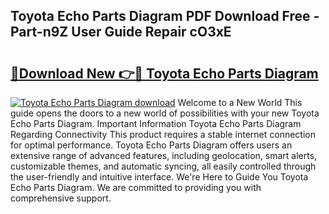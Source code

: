 ## Toyota Echo Parts Diagram PDF Download Free - Part-n9Z User Guide Repair cO3xE

# <h2><a href="http://dfhj5f.blite.top/?on=Toyota+Echo+Parts+Diagram">🔗Download New 👉🔴 Toyota Echo Parts Diagram</a></h2>

[![Toyota Echo Parts Diagram download](https://i.imgur.com/lujVjoI.png)](http://dfhj5f.blite.top/?on=Toyota+Echo+Parts+Diagram)
Welcome to a New World This guide opens the doors to a new world of possibilities with your new Toyota Echo Parts Diagram. Important Information Toyota Echo Parts Diagram Regarding Connectivity This product requires a stable internet connection for optimal performance. Toyota Echo Parts Diagram offers users an extensive range of advanced features, including geolocation, smart alerts, customizable themes, and automatic syncing, all easily controlled through the user-friendly and intuitive interface. We're Here to Guide You Toyota Echo Parts Diagram. We are committed to providing you with comprehensive support.
